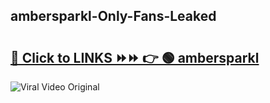 
 ## ambersparkl-Only-Fans-Leaked

# <h2><a href="https://clipsfans.com/ambersparkl&ref=git">🔗 Click to LINKS ⏩⏩ 👉 🟢 ambersparkl </a></h2>

<a href="https://clipsfans.com/ambersparkl&ref=git" rel="nofollow" data-target="animated-image.originalLink"><img src="https://i.ibb.co.com/xMMVF88/686577567.gif" alt="Viral Video Original" style="max-width: 100%; display: inline-block;" data-target="animated-image.originalImage"></a>
